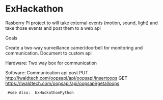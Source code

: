 

  # ExHackathon

Rasberry Pi project to will take external events (motion, sound, light) and take those events and post them to a web api

Goals

Create a two-way surveillance camer/doorbell for monitoring and communication. Document to custom api

Hardware:
  Two way box for communication
  
Software:
  Communication
  api post
    PUT
    http://lwaldtech.com/oopsapi/api/oopsapi/insertoops
    GET
    https://lwaldtech.com/oopsapi/api/oopsapi/getalloops
    
     #see Also:  ExHackathonPython
    
